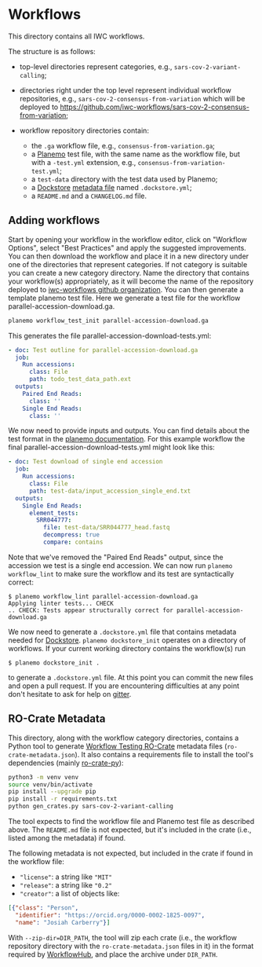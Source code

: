 # Workflows

This directory contains all IWC workflows.

The structure is as follows:

* top-level directories represent categories, e.g., `sars-cov-2-variant-calling`;
* directories right under the top level represent individual workflow repositories, e.g., `sars-cov-2-consensus-from-variation` which will be deployed to https://github.com/iwc-workflows/sars-cov-2-consensus-from-variation;
* workflow repository directories contain:

  * the `.ga` workflow file, e.g., `consensus-from-variation.ga`;
  * a [Planemo](https://github.com/galaxyproject/planemo) test file, with the same name as the workflow file, but with a `-test.yml` extension, e.g., `consensus-from-variation-test.yml`;
  * a `test-data` directory with the test data used by Planemo;
  * a [Dockstore](https://dockstore.org) [metadata file](https://docs.dockstore.org/en/develop/getting-started/github-apps/github-apps.html#workflow-yml-file) named `.dockstore.yml`;
  * a `README.md` and a `CHANGELOG.md` file.

## Adding workflows

Start by opening your workflow in the workflow editor, click on "Workflow Options", select "Best Practices" and apply the suggested improvements. You can then download the workflow and place it in a new directory under one of the directories that represent categories. If not category is suitable you can create a new category directory.
Name the directory that contains your workflow(s) appropriately, as it will become the name of the repository deployed to [iwc-workflows github organization](https://github.com/iwc-workflows).
You can then generate a template planemo test file. Here we generate a test file for the workflow parallel-accession-download.ga.

```bash
planemo workflow_test_init parallel-accession-download.ga
```

This generates the file parallel-accession-download-tests.yml:

```yaml
- doc: Test outline for parallel-accession-download.ga
  job:
    Run accessions:
      class: File
      path: todo_test_data_path.ext
  outputs:
    Paired End Reads:
      class: ''
    Single End Reads:
      class: ''
```

We now need to provide inputs and outputs. You can find details about the test format in the [planemo documentation](https://planemo.readthedocs.io/en/latest/test_format.html).
For this example workflow the final parallel-accession-download-tests.yml might look like this:

```yaml
- doc: Test download of single end accession
  job:
    Run accessions:
      class: File
      path: test-data/input_accession_single_end.txt
  outputs:
    Single End Reads:
      element_tests:
        SRR044777:
          file: test-data/SRR044777_head.fastq
          decompress: true
          compare: contains
```

Note that we've removed the "Paired End Reads" output, since the accession we test is a single end accession.
We can now run `planemo workflow_lint` to make sure the workflow and its test are syntactically correct:

```console
$ planemo workflow_lint parallel-accession-download.ga
Applying linter tests... CHECK
.. CHECK: Tests appear structurally correct for parallel-accession-download.ga
```

We now need to generate a `.dockstore.yml` file that contains metadata needed for [Dockstore](https://dockstore.org/organizations/iwc).
`planemo dockstore_init` operates on a directory of workflows. If your current working directory contains the workflow(s) run

```console
$ planemo dockstore_init .

```

to generate a `.dockstore.yml` file.
At this point you can commit the new files and open a pull request.
If you are encountering difficulties at any point don't hesitate to ask for help on [gitter](https://gitter.im/galaxyproject/iwc).


## RO-Crate Metadata

This directory, along with the workflow category directories, contains a Python tool to generate [Workflow Testing RO-Crate](https://crs4.github.io/life_monitor/workflow_testing_ro_crate) metadata files (`ro-crate-metadata.json`). It also contains a requirements file to install the tool's dependencies (mainly [ro-crate-py](https://github.com/ResearchObject/ro-crate-py)):

```bash
python3 -m venv venv
source venv/bin/activate
pip install --upgrade pip
pip install -r requirements.txt
python gen_crates.py sars-cov-2-variant-calling
```

The tool expects to find the workflow file and Planemo test file as described above. The `README.md` file is not expected, but it's included in the crate (i.e., listed among the metadata) if found.

The following metadata is not expected, but included in the crate if found in the workflow file:

* `"license"`: a string like `"MIT"`
* `"release"`: a string like `"0.2"`
* `"creator"`: a list of objects like:

```json
[{"class": "Person",
  "identifier": "https://orcid.org/0000-0002-1825-0097",
  "name": "Josiah Carberry"}]
```

With `--zip-dir=DIR_PATH`, the tool will zip each crate (i.e., the workflow repository directory with the `ro-crate-metadata.json` files in it) in the format required by [WorkflowHub](https://workflowhub.eu), and place the archive under `DIR_PATH`.
